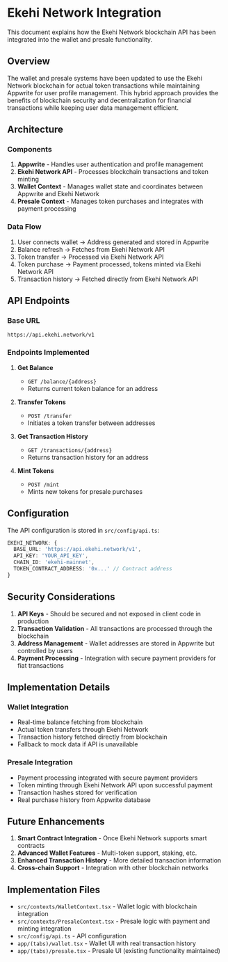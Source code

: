 # Ekehi Network Integration

This document explains how the Ekehi Network blockchain API has been integrated into the wallet and presale functionality.

## Overview

The wallet and presale systems have been updated to use the Ekehi Network blockchain for actual token transactions while maintaining Appwrite for user profile management. This hybrid approach provides the benefits of blockchain security and decentralization for financial transactions while keeping user data management efficient.

## Architecture

### Components

1. **Appwrite** - Handles user authentication and profile management
2. **Ekehi Network API** - Processes blockchain transactions and token minting
3. **Wallet Context** - Manages wallet state and coordinates between Appwrite and Ekehi Network
4. **Presale Context** - Manages token purchases and integrates with payment processing

### Data Flow

1. User connects wallet → Address generated and stored in Appwrite
2. Balance refresh → Fetches from Ekehi Network API
3. Token transfer → Processed via Ekehi Network API
4. Token purchase → Payment processed, tokens minted via Ekehi Network API
5. Transaction history → Fetched directly from Ekehi Network API

## API Endpoints

### Base URL
```
https://api.ekehi.network/v1
```

### Endpoints Implemented

1. **Get Balance**
   - `GET /balance/{address}`
   - Returns current token balance for an address

2. **Transfer Tokens**
   - `POST /transfer`
   - Initiates a token transfer between addresses

3. **Get Transaction History**
   - `GET /transactions/{address}`
   - Returns transaction history for an address

4. **Mint Tokens**
   - `POST /mint`
   - Mints new tokens for presale purchases

## Configuration

The API configuration is stored in `src/config/api.ts`:

```typescript
EKEHI_NETWORK: {
  BASE_URL: 'https://api.ekehi.network/v1',
  API_KEY: 'YOUR_API_KEY',
  CHAIN_ID: 'ekehi-mainnet',
  TOKEN_CONTRACT_ADDRESS: '0x...' // Contract address
}
```

## Security Considerations

1. **API Keys** - Should be secured and not exposed in client code in production
2. **Transaction Validation** - All transactions are processed through the blockchain
3. **Address Management** - Wallet addresses are stored in Appwrite but controlled by users
4. **Payment Processing** - Integration with secure payment providers for fiat transactions

## Implementation Details

### Wallet Integration
- Real-time balance fetching from blockchain
- Actual token transfers through Ekehi Network
- Transaction history fetched directly from blockchain
- Fallback to mock data if API is unavailable

### Presale Integration
- Payment processing integrated with secure payment providers
- Token minting through Ekehi Network API upon successful payment
- Transaction hashes stored for verification
- Real purchase history from Appwrite database

## Future Enhancements

1. **Smart Contract Integration** - Once Ekehi Network supports smart contracts
2. **Advanced Wallet Features** - Multi-token support, staking, etc.
3. **Enhanced Transaction History** - More detailed transaction information
4. **Cross-chain Support** - Integration with other blockchain networks

## Implementation Files

- `src/contexts/WalletContext.tsx` - Wallet logic with blockchain integration
- `src/contexts/PresaleContext.tsx` - Presale logic with payment and minting integration
- `src/config/api.ts` - API configuration
- `app/(tabs)/wallet.tsx` - Wallet UI with real transaction history
- `app/(tabs)/presale.tsx` - Presale UI (existing functionality maintained)